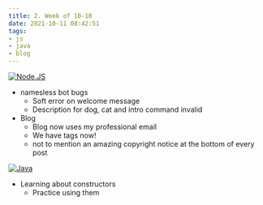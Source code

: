 ```yaml
---
title: 2. Week of 10-10
date: 2021-10-11 08:42:51
tags: 
- js
- java
- blog
---
```

[![Node.JS](https://img.shields.io/badge/Node.JS-339933?style=for-the-badge&logo=node.js&logoColor=white&labelColor=101010)](https://nodejs.org/)
- namesless bot bugs
    - Soft error on welcome message
    - Description for dog, cat and intro command invalid
- Blog
    - Blog now uses my professional email
    - We have tags now!
    - not to mention an amazing copyright notice at the bottom of every post

[![Java](https://img.shields.io/badge/Java-c74634?style=for-the-badge&logo=java&logoColor=white&labelColor=101010)](https://www.oracle.com/index.html)
- Learning about constructors
    - Practice using them



